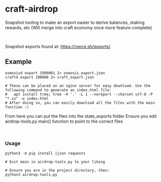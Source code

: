 # craft-airdrop

Snapshot tooling to make an export easier to derive balances, staking rewards, etc (Will merge into craft economy once more feature complete)

</br>


Snapshot exports found at: https://reece.sh/exports/


## Example
```
osmosisd export 3500001 2> osmosis_export.json
craftd export 100000 2> craft_export.json

# These can be placed on an nginx server for easy download. Use the following command to generate an index.html file:
#   apt install tree; tree -H '.' -L 1 --noreport --charset utf-8 -P "*.xz" -o index.html 
# After doing so, you can easily download all the files with the main function :)
```

From here you can put the files into the state_exports folder
Ensure you edit airdrop-tools.py main() function to point to the correct files


</br>

### Usage
```
python3 -m pip install ijson requests

# Exit main in airdrop-tools.py to your liking

# Ensure you are in the project directory, then:
python3 airdrop-tools.py
```